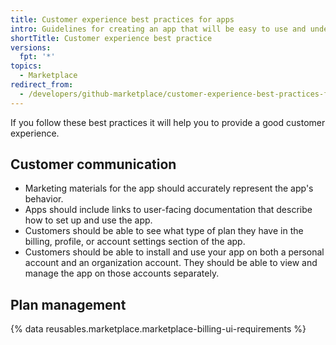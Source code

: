 ```yaml
---
title: Customer experience best practices for apps
intro: Guidelines for creating an app that will be easy to use and understand.
shortTitle: Customer experience best practice
versions:
  fpt: '*'
topics:
  - Marketplace
redirect_from:
  - /developers/github-marketplace/customer-experience-best-practices-for-apps
---
```


If you follow these best practices it will help you to provide a good customer experience.

## Customer communication

- Marketing materials for the app should accurately represent the app's behavior.
- Apps should include links to user-facing documentation that describe how to set up and use the app.
- Customers should be able to see what type of plan they have in the billing, profile, or account settings section of the app.
- Customers should be able to install and use your app on both a personal account and an organization account. They should be able to view and manage the app on those accounts separately.

## Plan management

{% data reusables.marketplace.marketplace-billing-ui-requirements %}
